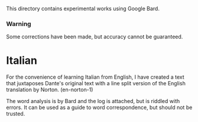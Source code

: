 This directory contains experimental works using Google Bard.

### Warning

Some corrections have been made, but accuracy cannot be guaranteed.

# Italian

For the convenience of learning Italian from English, I have created a text that juxtaposes Dante's original text with a line split version of the English translation by Norton. (en-norton-1)

The word analysis is by Bard and the log is attached, but is riddled with errors. It can be used as a guide to word correspondence, but should not be trusted.
